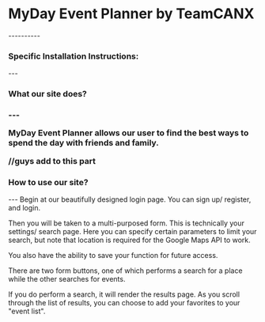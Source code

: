 <h1>MyDay Event Planner by TeamCANX</h1>
----------

<h3>Specific Installation Instructions:</h3>
---

<h3>What our site does?<h3>
---

MyDay Event Planner allows our user to find the best ways to spend the day with friends and family.

//guys add to this part

<h3>How to use our site?</h3>
---
Begin at our beautifully designed login page. You can sign up/ register, and login.

Then you will be taken to a multi-purposed form. This is technically your settings/ search page. Here you can specify certain parameters to limit your search, but note that location is required for the Google Maps API to work.

You also have the ability to save your function for future access.

There are two form buttons, one of which performs a search for a place while the other searches for events.

If you do perform a search, it will render the results page. As you scroll through the list of results, you can choose to add your favorites to your "event list".